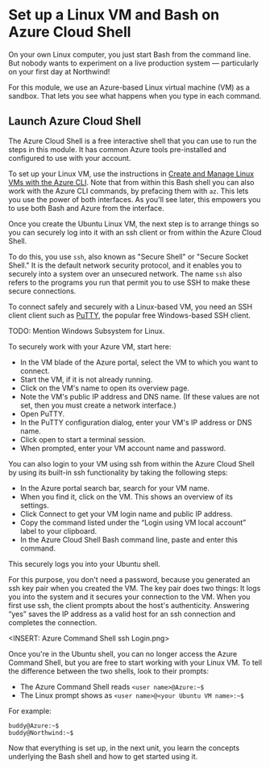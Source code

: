 # Set up a Linux VM and Bash on Azure Cloud Shell

On your own Linux computer, you just start Bash from the command line. But nobody wants to experiment on a live production system — particularly on your first day at Northwind!

For this module, we use an Azure-based Linux virtual machine (VM) as a sandbox. That lets you see what happens when you type in each command.

## Launch Azure Cloud Shell

The Azure Cloud Shell is a free interactive shell that you can use to run the steps in this module. It has common Azure tools pre-installed and configured to use with your account. 

To set up your Linux VM, use the instructions in [Create and Manage Linux VMs with the Azure CLI](https://docs.microsoft.com/azure/virtual-machines/linux/tutorial-manage-vm). Note that from within this Bash shell you can also work with the Azure CLI commands, by prefacing them with `az`. This lets you use the power of both interfaces. As you'll see later, this empowers you to use both Bash and Azure from the interface.

Once you create the Ubuntu Linux VM, the next step is to arrange things so you can securely log into it with an ssh client or from within the Azure Cloud Shell.

To do this, you use `ssh`, also known as "Secure Shell" or "Secure Socket Shell." It is the default network security protocol, and it enables you to securely into a system over an unsecured network. The name `ssh` also refers to the programs you run that permit you to use SSH to make these secure connections.

To connect safely and securely with a Linux-based VM, you need an SSH client client such as [PuTTY](https://www.chiark.greenend.org.uk/~sgtatham/putty/), the popular free Windows-based SSH client.

TODO: Mention Windows Subsystem for Linux.

To securely work with your Azure VM, start here: 
- In the VM blade of the Azure portal, select the VM to which you want to connect.
- Start the VM, if it is not already running.
- Click on the VM's name to open its overview page.
- Note the VM's public IP address and DNS name. (If these values are not set, then you must create a network interface.)
- Open PuTTY.
- In the PuTTY configuration dialog, enter your VM's IP address or DNS name.
- Click open to start a terminal session.
- When prompted, enter your VM account name and password.

You can also login to your VM using ssh from within the Azure Cloud Shell by using its built-in ssh functionality by taking the following steps: 
- In the Azure portal search bar, search for your VM name.
- When you find it, click on the VM. This shows an overview of its settings.
- Click Connect to get your VM login name and public IP address.
- Copy the command listed under the “Login using VM local account” label to your clipboard. 
- In the Azure Cloud Shell Bash command line, paste and enter this command. 

This securely logs you into your Ubuntu shell.

For this purpose, you don't need a password, because you generated an ssh key pair when you created the VM. The key pair does two things: It logs you into the system and it secures your connection to the VM. When you first use ssh, the client prompts about the host's authenticity. Answering “yes” saves the IP address as a valid host for an ssh connection and completes the connection.

<INSERT: Azure Command Shell ssh Login.png>

Once you're in the Ubuntu shell, you can no longer access the Azure Command Shell, but you are free to start working with your Linux VM. To tell the difference between the two shells, look to their prompts:

- The Azure Command Shell reads `<user name>@Azure:~$` 
- The Linux prompt shows as `<user name>@<your Ubuntu VM name>:~$`

For example: 

```
buddy@Azure:~$
buddy@Northwind:~$
```

Now that everything is set up, in the next unit, you learn the concepts underlying the Bash shell and how to get started using it.